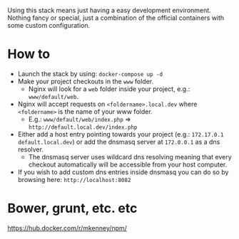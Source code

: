 Using this stack means just having a easy development environment.
Nothing fancy or special, just a combination of the official containers with some custom configuration.

How to
======
* Launch the stack by using: `docker-compose up -d`
* Make your project checkouts in the `www` folder. 
  * Nginx will look for a `web` folder inside your project, e.g.: `www/default/web`.
* Nginx will accept requests on `<foldername>.local.dev` where `<foldername>` is the name of your www folder.
  * E.g.: `www/default/web/index.php` => `http://default.local.dev/index.php`
* Either add a host entry pointing towards your project (e.g.: `172.17.0.1	default.local.dev`) or add the dnsmasq server at `172.0.0.1` as a dns resolver.
  * The dnsmasq server uses wildcard dns resolving meaning that every checkout automatically will be accessible from your host computer.
* If you wish to add custom dns entries inside dnsmasq you can do so by browsing here: `http://localhost:8082`

Bower, grunt, etc. etc
=======
https://hub.docker.com/r/mkenney/npm/